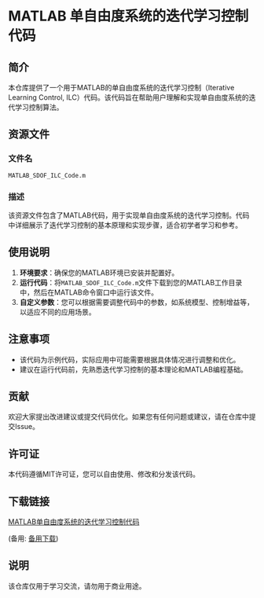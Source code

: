 # MATLAB 单自由度系统的迭代学习控制代码

## 简介

本仓库提供了一个用于MATLAB的单自由度系统的迭代学习控制（Iterative Learning Control, ILC）代码。该代码旨在帮助用户理解和实现单自由度系统的迭代学习控制算法。

## 资源文件

### 文件名
`MATLAB_SDOF_ILC_Code.m`

### 描述
该资源文件包含了MATLAB代码，用于实现单自由度系统的迭代学习控制。代码中详细展示了迭代学习控制的基本原理和实现步骤，适合初学者学习和参考。

## 使用说明

1. **环境要求**：确保您的MATLAB环境已安装并配置好。
2. **运行代码**：将`MATLAB_SDOF_ILC_Code.m`文件下载到您的MATLAB工作目录中，然后在MATLAB命令窗口中运行该文件。
3. **自定义参数**：您可以根据需要调整代码中的参数，如系统模型、控制增益等，以适应不同的应用场景。

## 注意事项

- 该代码为示例代码，实际应用中可能需要根据具体情况进行调整和优化。
- 建议在运行代码前，先熟悉迭代学习控制的基本理论和MATLAB编程基础。

## 贡献

欢迎大家提出改进建议或提交代码优化。如果您有任何问题或建议，请在仓库中提交Issue。

## 许可证

本代码遵循MIT许可证，您可以自由使用、修改和分发该代码。

## 下载链接
[MATLAB单自由度系统的迭代学习控制代码](https://pan.quark.cn/s/7d46ae4cd447) 

(备用: [备用下载](https://pan.baidu.com/s/1Y64wpAGnSMDPDCGg1lJQ-g?pwd=1234))

## 说明

该仓库仅用于学习交流，请勿用于商业用途。
